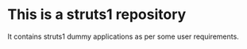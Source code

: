 # This is a struts1 repository
It contains struts1 dummy applications as per some user requirements.